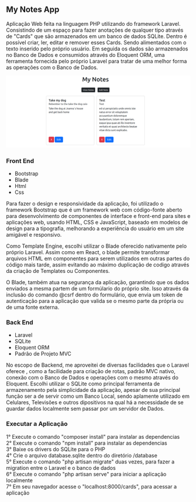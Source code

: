 ## My Notes App

Aplicação Web feita na linguagem PHP utilizando do framework Laravel. Consistindo
de um espaço para fazer anotações de qualquer tipo através de "Cards" que são armazenados em um banco de dados SQLite.
Dentro é possível criar, ler, editar e remover esses Cards. Sendo alimentados com o texto inserido pelo próprio usuário. Em seguida os dados são armazenados no Banco de Dados e consumidos através  do Eloquent ORM, uma ferramenta  fornecida pelo próprio Laravel para tratar de uma melhor forma as operações com o Banco de Dados.

<img src="readme/mynotes.png">

<h3>Front End</h3>

<ul>
<li>Bootstrap</li>
<li>Blade</li>
<li>Html</li>
<li>Css</li>
</ul>

Para fazer o design e responsividade da aplicação, foi utilizado o framework Bootstrap  que é um framework web com código-fonte aberto para desenvolvimento de componentes de interface e front-end para sites e aplicações web, usando HTML, CSS e JavaScript, baseado em modelos de design para a tipografia,
melhorando a experiência do usuário em um site amigável e responsivo.

Como Template Engine, escolhi utilizar o Blade oferecido nativamente pelo próprio Laravel. Assim como em React, o blade permite transformar arquivos HTML em componentes para serem utilizados em
outras partes do código mais tarde, assim evitando ao máximo duplicação de codigo através da criação de Templates ou Componentes.

O Blade, também atua na segurança da aplicação, garantindo que os dados enviados a mesma partem de um formúlario do próprio site. Isso através
 da inclusão do comando @csrf dentro do formulário, que envia um token de autenticação para a aplicação que valida se o mesmo parte da própria ou de uma fonte externa.

<h3>Back End</h3>

<ul>
<li>Laravel</li>
<li>SQLite</li>
<li>Eloquent ORM</li>
<li>Padrão de Projeto MVC</li>
</ul>

No escopo de Backend, me aproveitei de diversas facilidades que o Laravel oferece
, como a facilidade para criação de rotas, padrão MVC nativo, conexão com o Banco de Dados e operações com o mesmo através do Eloquent.
Escolhi utilizar o SQLite como principal ferramenta de armazenamento pela simplicidade da aplicação, apesar de sua principal função
ser a de servir como um Banco Local, sendo aplamente utilizado em Celulares, Televisões e outros dipositivos na qual há a necessidade de se guardar dados localmente sem passar por um servidor de Dados.

<h3>Executar a Aplicação</h3>

1° Execute o comando "composer install" para instalar as dependencias<br>
2° Execute o comando "npm install" para instalar as dependencias<br>
3° Baixe os drivers do SQLite para o PHP<br>
4° Crie o arquivo database.sqlite dentro do diretório /database<br>
5° Execute o comando "php artisan migrate" duas vezes, para fazer a migration entre o Laravel e o banco de dados<br>
6° Execute o comando "php artisan serve" para iniciar a aplicação localmente<br>
7° Em seu navegador acesse o "localhost:8000/cards", para acessar a aplicação<br>
